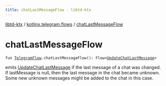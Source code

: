```yaml
---
title: chatLastMessageFlow - libtd-ktx
---
```


[libtd-ktx](../index.html) / [kotlinx.telegram.flows](index.html) / [chatLastMessageFlow](./chat-last-message-flow.html)

# chatLastMessageFlow

`fun `[`TelegramFlow`](../kotlinx.telegram.core/-telegram-flow/index.html)`.chatLastMessageFlow(): Flow<`[`UpdateChatLastMessage`](https://tdlibx.github.io/td/docs/org/drinkless/td/libcore/telegram/TdApi.UpdateChatLastMessage.html)`>`

emits [UpdateChatLastMessage](https://tdlibx.github.io/td/docs/org/drinkless/td/libcore/telegram/TdApi.UpdateChatLastMessage.html) if the last message of a chat was changed. If lastMessage is null,
then the last message in the chat became unknown. Some new unknown messages might be added to the
chat in this case.

